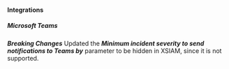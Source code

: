 
#### Integrations

##### Microsoft Teams

***Breaking Changes*** Updated the ***Minimum incident severity to send notifications to Teams by*** parameter to be hidden in XSIAM, since it is not supported.